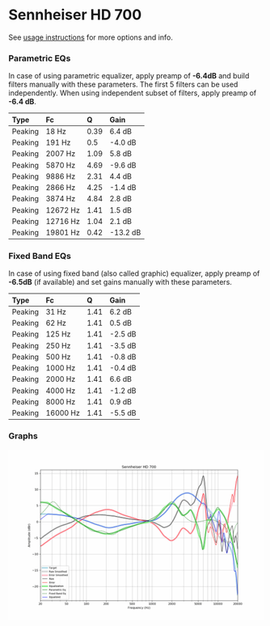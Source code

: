 # Sennheiser HD 700
See [usage instructions](https://github.com/jaakkopasanen/AutoEq#usage) for more options and info.

### Parametric EQs
In case of using parametric equalizer, apply preamp of **-6.4dB** and build filters manually
with these parameters. The first 5 filters can be used independently.
When using independent subset of filters, apply preamp of **-6.4 dB**.

| Type    | Fc       |    Q | Gain     |
|:--------|:---------|:-----|:---------|
| Peaking | 18 Hz    | 0.39 | 6.4 dB   |
| Peaking | 191 Hz   | 0.5  | -4.0 dB  |
| Peaking | 2007 Hz  | 1.09 | 5.8 dB   |
| Peaking | 5870 Hz  | 4.69 | -9.6 dB  |
| Peaking | 9886 Hz  | 2.31 | 4.4 dB   |
| Peaking | 2866 Hz  | 4.25 | -1.4 dB  |
| Peaking | 3874 Hz  | 4.84 | 2.8 dB   |
| Peaking | 12672 Hz | 1.41 | 1.5 dB   |
| Peaking | 12716 Hz | 1.04 | 2.1 dB   |
| Peaking | 19801 Hz | 0.42 | -13.2 dB |

### Fixed Band EQs
In case of using fixed band (also called graphic) equalizer, apply preamp of **-6.5dB**
(if available) and set gains manually with these parameters.

| Type    | Fc       |    Q | Gain    |
|:--------|:---------|:-----|:--------|
| Peaking | 31 Hz    | 1.41 | 6.2 dB  |
| Peaking | 62 Hz    | 1.41 | 0.5 dB  |
| Peaking | 125 Hz   | 1.41 | -2.5 dB |
| Peaking | 250 Hz   | 1.41 | -3.5 dB |
| Peaking | 500 Hz   | 1.41 | -0.8 dB |
| Peaking | 1000 Hz  | 1.41 | -0.4 dB |
| Peaking | 2000 Hz  | 1.41 | 6.6 dB  |
| Peaking | 4000 Hz  | 1.41 | -1.2 dB |
| Peaking | 8000 Hz  | 1.41 | 0.9 dB  |
| Peaking | 16000 Hz | 1.41 | -5.5 dB |

### Graphs
![](./Sennheiser%20HD%20700.png)